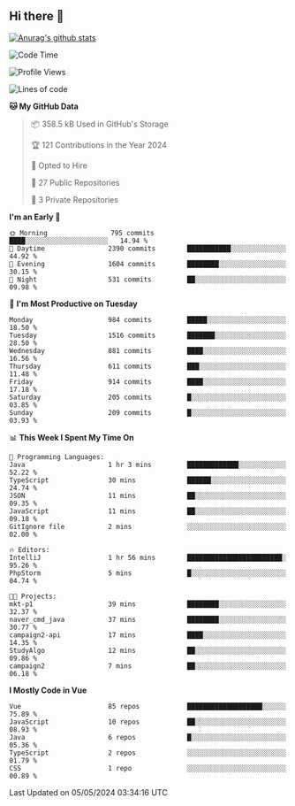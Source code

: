 ## Hi there 👋

[![Anurag's github stats](https://github-readme-stats.vercel.app/api?username=Songwonseok)](https://github.com/anuraghazra/github-readme-stats)



<!--START_SECTION:waka-->
![Code Time](http://img.shields.io/badge/Code%20Time-2%2C821%20hrs%2048%20mins-blue)

![Profile Views](http://img.shields.io/badge/Profile%20Views-2-blue)

![Lines of code](https://img.shields.io/badge/From%20Hello%20World%20I%27ve%20Written-34.8%20million%20lines%20of%20code-blue)

**🐱 My GitHub Data** 

> 📦 358.5 kB Used in GitHub's Storage 
 > 
> 🏆 121 Contributions in the Year 2024
 > 
> 💼 Opted to Hire
 > 
> 📜 27 Public Repositories 
 > 
> 🔑 3 Private Repositories 
 > 
**I'm an Early 🐤** 

```text
🌞 Morning                795 commits         ████░░░░░░░░░░░░░░░░░░░░░   14.94 % 
🌆 Daytime                2390 commits        ███████████░░░░░░░░░░░░░░   44.92 % 
🌃 Evening                1604 commits        ████████░░░░░░░░░░░░░░░░░   30.15 % 
🌙 Night                  531 commits         ██░░░░░░░░░░░░░░░░░░░░░░░   09.98 % 
```
📅 **I'm Most Productive on Tuesday** 

```text
Monday                   984 commits         █████░░░░░░░░░░░░░░░░░░░░   18.50 % 
Tuesday                  1516 commits        ███████░░░░░░░░░░░░░░░░░░   28.50 % 
Wednesday                881 commits         ████░░░░░░░░░░░░░░░░░░░░░   16.56 % 
Thursday                 611 commits         ███░░░░░░░░░░░░░░░░░░░░░░   11.48 % 
Friday                   914 commits         ████░░░░░░░░░░░░░░░░░░░░░   17.18 % 
Saturday                 205 commits         █░░░░░░░░░░░░░░░░░░░░░░░░   03.85 % 
Sunday                   209 commits         █░░░░░░░░░░░░░░░░░░░░░░░░   03.93 % 
```


📊 **This Week I Spent My Time On** 

```text
💬 Programming Languages: 
Java                     1 hr 3 mins         █████████████░░░░░░░░░░░░   52.22 % 
TypeScript               30 mins             ██████░░░░░░░░░░░░░░░░░░░   24.74 % 
JSON                     11 mins             ██░░░░░░░░░░░░░░░░░░░░░░░   09.35 % 
JavaScript               11 mins             ██░░░░░░░░░░░░░░░░░░░░░░░   09.18 % 
GitIgnore file           2 mins              ░░░░░░░░░░░░░░░░░░░░░░░░░   02.00 % 

🔥 Editors: 
IntelliJ                 1 hr 56 mins        ████████████████████████░   95.26 % 
PhpStorm                 5 mins              █░░░░░░░░░░░░░░░░░░░░░░░░   04.74 % 

🐱‍💻 Projects: 
mkt-p1                   39 mins             ████████░░░░░░░░░░░░░░░░░   32.37 % 
naver_cmd_java           37 mins             ████████░░░░░░░░░░░░░░░░░   30.77 % 
campaign2-api            17 mins             ████░░░░░░░░░░░░░░░░░░░░░   14.35 % 
StudyAlgo                12 mins             ██░░░░░░░░░░░░░░░░░░░░░░░   09.86 % 
campaign2                7 mins              ██░░░░░░░░░░░░░░░░░░░░░░░   06.18 % 
```

**I Mostly Code in Vue** 

```text
Vue                      85 repos            ███████████████████░░░░░░   75.89 % 
JavaScript               10 repos            ██░░░░░░░░░░░░░░░░░░░░░░░   08.93 % 
Java                     6 repos             █░░░░░░░░░░░░░░░░░░░░░░░░   05.36 % 
TypeScript               2 repos             ░░░░░░░░░░░░░░░░░░░░░░░░░   01.79 % 
CSS                      1 repo              ░░░░░░░░░░░░░░░░░░░░░░░░░   00.89 % 
```




 Last Updated on 05/05/2024 03:34:16 UTC
<!--END_SECTION:waka-->
